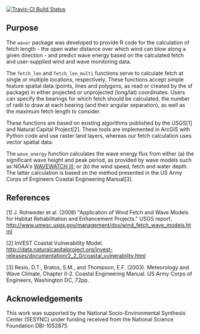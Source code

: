 [![Travis-CI Build Status](https://travis-ci.org/pmarchand1/waver.svg?branch=master)](https://travis-ci.org/pmarchand1/waver)

## Purpose ##

The `waver` package was developed to provide R code for the calculation of fetch length - the open water distance over which wind can blow along a given direction - and predict wave energy based on the calculated fetch and user-supplied wind and wave monitoring data.

The  `fetch_len` and `fetch_len_multi` functions serve to calculate fetch at single or multiple locations, respectively. These functions accept simple feature spatial data (points, lines and polygons, as read or created by the sf package) in either projected or unprojected (long/lat) coordinates. Users can specify the bearings for which fetch should be calculated, the number of radii to draw at each bearing (and their angular separation), as well as the maximum fetch length to consider.

These functions are based on existing algorithms published by the USGS[1] and Natural Capital Project[2]. These tools are implemented in ArcGIS with Python code and use raster land layers, whereas our fetch calculation uses vector spatial data.

The `wave_energy` function calculates the wave energy flux from either 
(a) the significant wave height and peak period, as provided by wave models
such as NOAA's [WAVEWATCH III](http://polar.ncep.noaa.gov/waves/index2.shtml); 
or (b) the wind speed, fetch and water depth. The latter calculation is based
on the method presented in the US Army Corps of Engineers Coastal Engineering 
Manual[3].


## References ##

[1] J. Rohweder et al. (2008) "Application of Wind Fetch and Wave Models for Habitat Rehabilitation and Enhancement Projects." USGS report. http://www.umesc.usgs.gov/management/dss/wind_fetch_wave_models.html

[2] InVEST Coastal Vulnerability Model. http://data.naturalcapitalproject.org/invest-releases/documentation/2_2_0/coastal_vulnerability.html

[3] Resio, D.T., Bratos, S.M., and Thompson, E.F. (2003). Meteorology
 and Wave Climate, Chapter II-2. Coastal Engineering Manual.
 US Army Corps of Engineers, Washington DC, 72pp.


## Acknowledgements ##
 
This work was supported by the National Socio-Environmental Synthesis Center (SESYNC) under funding received from the National Science Foundation DBI-1052875.
